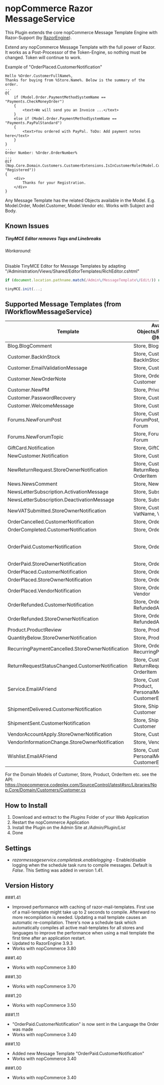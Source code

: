 nopCommerce Razor MessageService
=========

This Plugin extends the core nopCommerce Message Template Engine with Razor-Support (by [RazorEngine]).

Extend any nopCommerce Message Template with the full power of Razor. It works as a Post-Processor of the Token-Engine, so nothing must be changed. Token will continue to work.

Example of "OrderPlaced.CustomerNotification"

```razor
Hello %Order.CustomerFullName%, 
Thanks for buying from %Store.Name%. Below is the summary of the order. 
...
@{
	if (Model.Order.PaymentMethodSystemName == "Payments.CheckMoneyOrder")
	{
		<text>We will send you an Invoice ...</text>
	}
	else if (Model.Order.PaymentMethodSystemName == "Payments.PayPalStandard")
	{
		<text>You ordered with PayPal. ToDo: Add payment notes here</text>
	}
}
...
Order Number: %Order.OrderNumber%
...
@if (Nop.Core.Domain.Customers.CustomerExtensions.IsInCustomerRole(Model.Customer, "Registered"))
{
	<div>
		Thanks for your Registration.
	</div>
}
```

Any Message Template has the related Objects available in the Model. E.g. Model.Order, Model.Customer, Model.Vendor etc.  Works with Subject and Body.


Known Issues
-------
##### TinyMCE Editor removes <text> Tags and Linebreaks
###### Workaround:
Disable TinyMCE Editor for Message Templates by adapting "/Administration/Views/Shared/EditorTemplates/RichEditor.cshtml"
```javascript
if (document.location.pathname.match(/Admin\/MessageTemplate\/Edit/)) return;

tinyMCE.init(...;
```


Supported Message Templates (from IWorkflowMessageService)
----

Template | Available Objects/Properties in @Model. | Notes
--- | --- | ---
Blog.BlogComment | Store, BlogComment
Customer.BackInStock | Store, Customer, BackInStockSubscription
Customer.EmailValidationMessage | Store, Customer
Customer.NewOrderNote | Store, OrderNote, Order, Customer
Customer.NewPM | Store, PrivateMessage
Customer.PasswordRecovery | Store, Customer
Customer.WelcomeMessage | Store, Customer
Forums.NewForumPost | Store, Customer, ForumPost, ForumTopic, Forum
Forums.NewForumTopic | Store, ForumTopic, Forum
GiftCard.Notification | Store, GiftCard
NewCustomer.Notification | Store, Customer
NewReturnRequest.StoreOwnerNotification | Store, Customer, ReturnRequest, OrderItem
News.NewsComment | Store, NewsComment
NewsLetterSubscription.ActivationMessage | Store, Subscription
NewsLetterSubscription.DeactivationMessage | Store, Subscription
NewVATSubmitted.StoreOwnerNotification | Store, Customer, VatName, VatAddress
OrderCancelled.CustomerNotification | Store, Order, Customer
OrderCompleted.CustomerNotification | Store, Order, Customer
OrderPaid.CustomerNotification | Store, Order, Customer | **Additional Message Template in 3.40**
OrderPaid.StoreOwnerNotification | Store, Order, Customer
OrderPlaced.CustomerNotification | Store, Order, Customer
OrderPlaced.StoreOwnerNotification | Store, Order, Customer
OrderPlaced.VendorNotification | Store, Order, Customer, Vendor
OrderRefunded.CustomerNotification | Store, Order, Customer, RefundedAmount
OrderRefunded.StoreOwnerNotification | Store, Order, Customer, RefundedAmount
Product.ProductReview | Store, ProductReview
QuantityBelow.StoreOwnerNotification | Store, Product
RecurringPaymentCancelled.StoreOwnerNotification | Store, Order, Customer, RecurringPayment
ReturnRequestStatusChanged.CustomerNotification | Store, Customer, ReturnRequest, OrderItem
Service.EmailAFriend | Store, Customer, Product, PersonalMessage, CustomerEmail
ShipmentDelivered.CustomerNotification | Store, Shipment, Order, Customer
ShipmentSent.CustomerNotification | Store, Shipment, Order, Customer
VendorAccountApply.StoreOwnerNotification | Store, Customer, Vendor
VendorInformationChange.StoreOwnerNotification | Store, Vendor
Wishlist.EmailAFriend | Store, Customer, PersonalMessage, CustomerEmail


For the Domain Models of Customer, Store, Product, OrderItem etc. see the API:  https://nopcommerce.codeplex.com/SourceControl/latest#src/Libraries/Nop.Core/Domain/Customers/Customer.cs





How to Install
----
1. Download and extract to the *Plugins* Folder of your Web Application
2. Restart the nopCommerce Application
3. Install the Plugin on the Admin Site at */Admin/Plugin/List*
4. Done


Settings
----
* *razormessageservice.compiletask.enablelogging* - Enable/disable logging when the schedule task runs to compile messages. Default is *False*. This Setting was added in version 1.41.


Version History
----
###1.41
* Improved performance with caching of razor-mail-templates. First use of a mail-template might take up to 2 seconds to compile. Afterward no more recompilation is needed. Updating a mail template causes an automatic re-compilation. There's now a schedule task which automatically compiles all active mail-templates for all stores and languages to improve the performance when using a mail template the first time after an application restart.
* Updated to RazorEngine 3.9.3
* Works with nopCommerce 3.80

###1.40
* Works with nopCommerce 3.80

###1.30
* Works with nopCommerce 3.70

###1.20
* Works with nopCommerce 3.50

###1.11
* "OrderPaid.CustomerNotification" is now sent in the Language the Order was made
* Works with nopCommerce 3.40

###1.10
* Added new Message Template "OrderPaid.CustomerNotification"
* Works with nopCommerce 3.40 

###1.00
* Works with nopCommerce 3.40

[RazorEngine]:https://github.com/Antaris/RazorEngine
